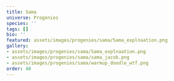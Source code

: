 ```yaml
---
title: Sama
universe: Progenies
species: ''
tags: []
bio: ''
featured: assets/images/progenies/sama/Sama_explnaation.png
gallery:
- assets/images/progenies/sama/Sama_explnaation.png
- assets/images/progenies/sama/sama_jacob.png
- assets/images/progenies/sama/warmup_doodle_wtf.png
order: 40
---
```

